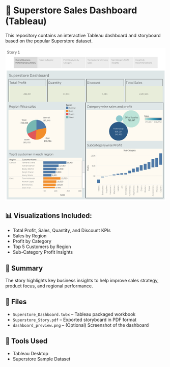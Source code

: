 # 🛒 Superstore Sales Dashboard (Tableau)

This repository contains an interactive Tableau dashboard and storyboard based on the popular Superstore dataset.

![Dashboard Preview](dashboard_preview.png)

## 📊 Visualizations Included:
- Total Profit, Sales, Quantity, and Discount KPIs
- Sales by Region
- Profit by Category
- Top 5 Customers by Region
- Sub-Category Profit Insights

## 📘 Summary
The story highlights key business insights to help improve sales strategy, product focus, and regional performance.

## 📂 Files
- `Superstore_Dashboard.twbx` – Tableau packaged workbook
- `Superstore_Story.pdf` – Exported storyboard in PDF format
- `dashboard_preview.png` – (Optional) Screenshot of the dashboard

## 📌 Tools Used
- Tableau Desktop
- Superstore Sample Dataset

